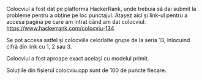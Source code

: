 Colocviul a fost dat pe platforma HackerRank, unde trebuia să dai submit la probleme pentru a obține pe loc punctajul. Atașez aici și link-ul pentru a accesa pagina pe care am intrat când am dat colocviul: https://www.hackerrank.com/colocviu-134

Se pot accesa astfel și colocviile celorlalte grupe de la seria 13, înlocuind cifră din link cu 1, 2 sau 3.

Colocviul a fost aproape exact același cu modelul primit.

Soluțiile din fișierul colocviu.cpp sunt de 100 de puncte fiecare.

